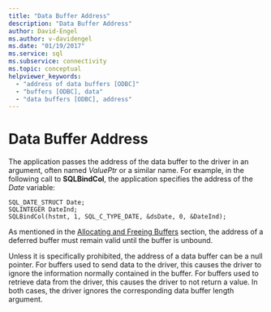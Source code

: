 ```yaml
---
title: "Data Buffer Address"
description: "Data Buffer Address"
author: David-Engel
ms.author: v-davidengel
ms.date: "01/19/2017"
ms.service: sql
ms.subservice: connectivity
ms.topic: conceptual
helpviewer_keywords:
  - "address of data buffers [ODBC]"
  - "buffers [ODBC], data"
  - "data buffers [ODBC], address"
---
```

# Data Buffer Address
The application passes the address of the data buffer to the driver in an argument, often named *ValuePtr* or a similar name. For example, in the following call to **SQLBindCol**, the application specifies the address of the *Date* variable:  
  
```  
SQL_DATE_STRUCT Date;  
SQLINTEGER DateInd;  
SQLBindCol(hstmt, 1, SQL_C_TYPE_DATE, &dsDate, 0, &DateInd);  
```  
  
 As mentioned in the [Allocating and Freeing Buffers](../../../odbc/reference/develop-app/allocating-and-freeing-buffers.md) section, the address of a deferred buffer must remain valid until the buffer is unbound.  
  
 Unless it is specifically prohibited, the address of a data buffer can be a null pointer. For buffers used to send data to the driver, this causes the driver to ignore the information normally contained in the buffer. For buffers used to retrieve data from the driver, this causes the driver to not return a value. In both cases, the driver ignores the corresponding data buffer length argument.
